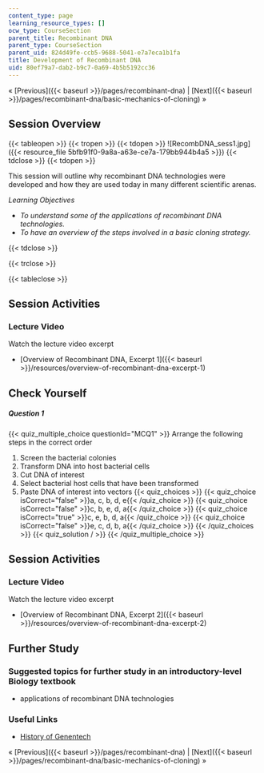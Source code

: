 ```yaml
---
content_type: page
learning_resource_types: []
ocw_type: CourseSection
parent_title: Recombinant DNA
parent_type: CourseSection
parent_uid: 824d49fe-ccb5-9688-5041-e7a7eca1b1fa
title: Development of Recombinant DNA
uid: 80ef79a7-dab2-b9c7-0a69-4b5b5192cc36
---
```


« [Previous]({{< baseurl >}}/pages/recombinant-dna) | [Next]({{< baseurl >}}/pages/recombinant-dna/basic-mechanics-of-cloning) »

Session Overview
----------------

{{< tableopen >}}
{{< tropen >}}
{{< tdopen >}}
![RecombDNA_sess1.jpg]({{< resource_file 5bfb91f0-9a8a-a63e-ce7a-179bb944b4a5 >}})
{{< tdclose >}}
{{< tdopen >}}


This session will outline why recombinant DNA technologies were developed and how they are used today in many different scientific arenas.

_Learning Objectives_

*   _To understand some of the applications of recombinant DNA technologies._
*   _To have an overview of the steps involved in a basic cloning strategy._


{{< tdclose >}}

{{< trclose >}}

{{< tableclose >}}

Session Activities
------------------

### Lecture Video

Watch the lecture video excerpt

*   [Overview of Recombinant DNA, Excerpt 1]({{< baseurl >}}/resources/overview-of-recombinant-dna-excerpt-1)

Check Yourself
--------------

##### Question 1
 {{< quiz_multiple_choice questionId="MCQ1" >}} Arrange the following steps in the correct order

1.  Screen the bacterial colonies
2.  Transform DNA into host bacterial cells
3.  Cut DNA of interest
4.  Select bacterial host cells that have been transformed
5.  Paste DNA of interest into vectors {{< quiz_choices >}} {{< quiz_choice isCorrect="false" >}}a, c, b, d, e{{< /quiz_choice >}} {{< quiz_choice isCorrect="false" >}}c, b, e, d, a{{< /quiz_choice >}} {{< quiz_choice isCorrect="true" >}}c, e, b, d, a{{< /quiz_choice >}} {{< quiz_choice isCorrect="false" >}}e, c, d, b, a{{< /quiz_choice >}} {{< /quiz_choices >}} {{< quiz_solution / >}} {{< /quiz_multiple_choice >}}

Session Activities
------------------

### Lecture Video

Watch the lecture video excerpt

*   [Overview of Recombinant DNA, Excerpt 2]({{< baseurl >}}/resources/overview-of-recombinant-dna-excerpt-2)

Further Study
-------------

### Suggested topics for further study in an introductory-level Biology textbook

*   applications of recombinant DNA technologies

### Useful Links

*   [History of Genentech](http://www.gene.com/gene/about/corporate/history/)

« [Previous]({{< baseurl >}}/pages/recombinant-dna) | [Next]({{< baseurl >}}/pages/recombinant-dna/basic-mechanics-of-cloning) »